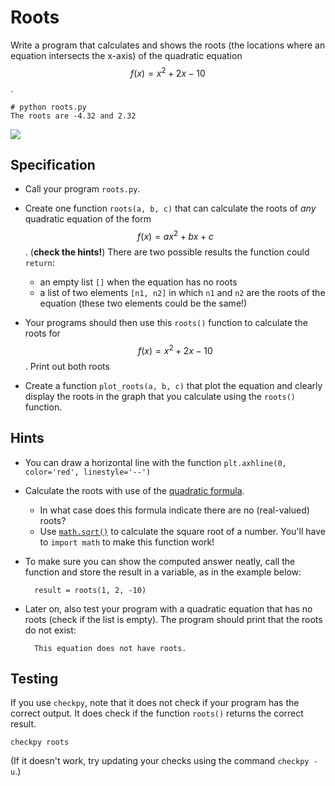 # Roots

Write a program that calculates and shows the roots (the locations where
an equation intersects the x-axis) of the quadratic equation $$f(x)=x^2+2x-10$$.

    # python roots.py
    The roots are -4.32 and 2.32

![](../../assets/PolynoomAnalyse.png)


## Specification

* Call your program `roots.py`.

* Create one function `roots(a, b, c)` that can calculate the roots of *any*
quadratic equation of the form $$f(x)=ax^2+bx+c$$. (**check the hints!**) There are two possible
results the function could `return`:

    * an empty list `[]` when the equation has no roots
    * a list of two elements `[n1, n2]` in which `n1` and `n2` are the roots of the equation (these two elements could be the same!)

* Your programs should then use this `roots()` function to calculate the roots
for $$f(x)=x^2+2x-10$$. Print out both roots

* Create a function `plot_roots(a, b, c)` that plot the equation and clearly
display the roots in the graph that you calculate using the `roots()` function.

## Hints

* You can draw a horizontal line with the function `plt.axhline(0, color='red', linestyle='--')`

* Calculate the roots with use of the [quadratic formula](https://en.wikipedia.org/wiki/Quadratic_formula).

    * In what case does this formula indicate there are no (real-valued) roots?
    * Use [`math.sqrt()`](https://docs.python.org/3/library/math.html#math.sqrt) to calculate the square root of a number. You'll have to `import math` to make this function work!

* To make sure you can show the computed answer neatly, call the function and store the result in a variable, as in the example below:

        result = roots(1, 2, -10)

* Later on, also test your program with a quadratic equation that has no roots (check if the list is empty). The program should print that the roots do not exist:

        This equation does not have roots.



## Testing

If you use `checkpy`, note that it does not check if your program has the correct output. It does check if the function `roots()` returns the correct result.

    checkpy roots

(If it doesn't work, try updating your checks using the command `checkpy -u`.)
